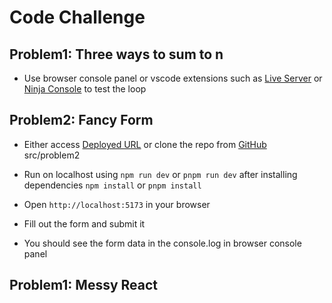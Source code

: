 # Code Challenge

## Problem1: Three ways to sum to n

- Use browser console panel or vscode extensions such as [Live Server][1] or [Ninja Console][2] to test the loop

[1]: https://marketplace.visualstudio.com/items?itemName=ritwickdey.LiveServer "Live Server"
[2]: https://marketplace.visualstudio.com/items?itemName=WallabyJs.console-ninja "Ninja Console"

## Problem2: Fancy Form

- Either access [Deployed URL][3] or clone the repo from [GitHub][4] src/problem2

- Run on localhost using `npm run dev` or `pnpm run dev` after installing dependencies `npm install` or `pnpm install`
- Open `http://localhost:5173` in your browser
- Fill out the form and submit it
- You should see the form data in the console.log in browser console panel

[3]: https://code-challenge-liard.vercel.app "Deployed URL"
[4]: https://github.com/baohappy02/code-challenge "GitHub"

## Problem1: Messy React

